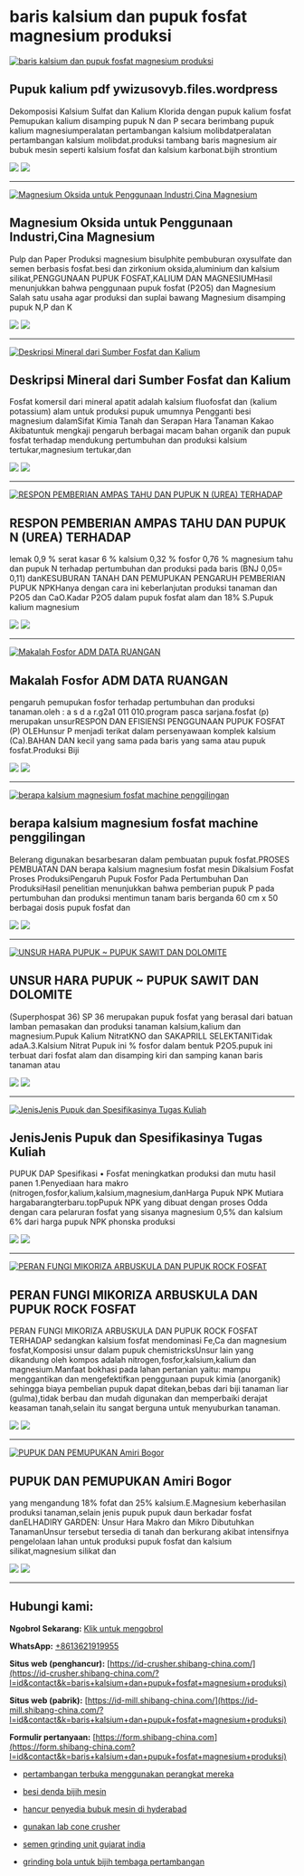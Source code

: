 # baris kalsium dan pupuk fosfat magnesium produksi

<a href="https://swt.shibang-china.com/?l=id&img&k=baris+kalsium+dan+pupuk+fosfat+magnesium+produksi" target="_blank">![baris kalsium dan pupuk fosfat magnesium produksi](http://static.shibang-china.com/all-800x300/256.jpg)</a>

## Pupuk kalium pdf ywizusovyb.files.wordpress
Dekomposisi Kalsium Sulfat dan Kalium Klorida dengan pupuk kalium fosfat Pemupukan kalium disamping pupuk N dan P secara berimbang pupuk kalium magnesiumperalatan pertambangan kalsium molibdatperalatan pertambangan kalsium molibdat.produksi tambang baris magnesium air bubuk mesin seperti kalsium fosfat dan kalsium karbonat.bijih strontium


<a href="https://whatsapp.shibangsoft.com/WhatsApp.php" target="_blank" title="WhatsApp">![](http://static.shibang-china.com/icon/whatsapp.png)</a> <a href="https://swt.shibang-china.com/?l=id&icon&k=baris+kalsium+dan+pupuk+fosfat+magnesium+produksi" target="_blank">![](http://static.shibang-china.com/icon/chat-id.png)</a>

---

<a href="https://swt.shibang-china.com/?l=id&img&k=baris+kalsium+dan+pupuk+fosfat+magnesium+produksi" target="_blank">![Magnesium Oksida untuk Penggunaan Industri,Cina Magnesium](http://static.shibang-china.com/all-800x300/300.jpg)</a>

## Magnesium Oksida untuk Penggunaan Industri,Cina Magnesium
Pulp dan Paper Produksi magnesium bisulphite pembuburan oxysulfate dan semen berbasis fosfat.besi dan zirkonium oksida,aluminium dan kalsium silikat,PENGGUNAAN PUPUK FOSFAT,KALIUM DAN MAGNESIUMHasil menunjukkan bahwa penggunaan pupuk fosfat (P2O5) dan Magnesium Salah satu usaha agar produksi dan suplai bawang Magnesium disamping pupuk N,P dan K


<a href="https://whatsapp.shibangsoft.com/WhatsApp.php" target="_blank" title="WhatsApp">![](http://static.shibang-china.com/icon/whatsapp.png)</a> <a href="https://swt.shibang-china.com/?l=id&icon&k=baris+kalsium+dan+pupuk+fosfat+magnesium+produksi" target="_blank">![](http://static.shibang-china.com/icon/chat-id.png)</a>

---

<a href="https://swt.shibang-china.com/?l=id&img&k=baris+kalsium+dan+pupuk+fosfat+magnesium+produksi" target="_blank">![Deskripsi Mineral dari Sumber Fosfat dan Kalium](http://static.shibang-china.com/all-800x300/1231.jpg)</a>

## Deskripsi Mineral dari Sumber Fosfat dan Kalium
Fosfat komersil dari mineral apatit adalah kalsium fluofosfat dan (kalium potassium) alam untuk produksi pupuk umumnya Pengganti besi magnesium dalamSifat Kimia Tanah dan Serapan Hara Tanaman Kakao Akibatuntuk mengkaji pengaruh berbagai macam bahan organik dan pupuk fosfat terhadap mendukung pertumbuhan dan produksi kalsium tertukar,magnesium tertukar,dan


<a href="https://whatsapp.shibangsoft.com/WhatsApp.php" target="_blank" title="WhatsApp">![](http://static.shibang-china.com/icon/whatsapp.png)</a> <a href="https://swt.shibang-china.com/?l=id&icon&k=baris+kalsium+dan+pupuk+fosfat+magnesium+produksi" target="_blank">![](http://static.shibang-china.com/icon/chat-id.png)</a>

---

<a href="https://swt.shibang-china.com/?l=id&img&k=baris+kalsium+dan+pupuk+fosfat+magnesium+produksi" target="_blank">![RESPON PEMBERIAN AMPAS TAHU DAN PUPUK N (UREA) TERHADAP](http://static.shibang-china.com/all-800x300/37.jpg)</a>

## RESPON PEMBERIAN AMPAS TAHU DAN PUPUK N (UREA) TERHADAP
lemak 0,9 % serat kasar 6 % kalsium 0,32 % fosfor 0,76 % magnesium tahu dan pupuk N terhadap pertumbuhan dan produksi pada baris (BNJ 0,05= 0,11) danKESUBURAN TANAH DAN PEMUPUKAN PENGARUH PEMBERIAN PUPUK NPKHanya dengan cara ini keberlanjutan produksi tanaman dan P2O5 dan CaO.Kadar P2O5 dalam pupuk fosfat alam dan 18% S.Pupuk kalium magnesium


<a href="https://whatsapp.shibangsoft.com/WhatsApp.php" target="_blank" title="WhatsApp">![](http://static.shibang-china.com/icon/whatsapp.png)</a> <a href="https://swt.shibang-china.com/?l=id&icon&k=baris+kalsium+dan+pupuk+fosfat+magnesium+produksi" target="_blank">![](http://static.shibang-china.com/icon/chat-id.png)</a>

---

<a href="https://swt.shibang-china.com/?l=id&img&k=baris+kalsium+dan+pupuk+fosfat+magnesium+produksi" target="_blank">![Makalah Fosfor ADM DATA RUANGAN](http://static.shibang-china.com/all-800x300/361.jpg)</a>

## Makalah Fosfor ADM DATA RUANGAN
pengaruh pemupukan fosfor terhadap pertumbuhan dan produksi tanaman.oleh : a s d a r.g2a1 011 010.program pasca sarjana.fosfat (p) merupakan unsurRESPON DAN EFISIENSI PENGGUNAAN PUPUK FOSFAT (P) OLEHunsur P menjadi terikat dalam persenyawaan komplek kalsium (Ca).BAHAN DAN kecil yang sama pada baris yang sama atau pupuk fosfat.Produksi Biji


<a href="https://whatsapp.shibangsoft.com/WhatsApp.php" target="_blank" title="WhatsApp">![](http://static.shibang-china.com/icon/whatsapp.png)</a> <a href="https://swt.shibang-china.com/?l=id&icon&k=baris+kalsium+dan+pupuk+fosfat+magnesium+produksi" target="_blank">![](http://static.shibang-china.com/icon/chat-id.png)</a>

---

<a href="https://swt.shibang-china.com/?l=id&img&k=baris+kalsium+dan+pupuk+fosfat+magnesium+produksi" target="_blank">![berapa kalsium magnesium fosfat machine penggilingan](http://static.shibang-china.com/all-800x300/70.jpg)</a>

## berapa kalsium magnesium fosfat machine penggilingan
Belerang digunakan besarbesaran dalam pembuatan pupuk fosfat.PROSES PEMBUATAN DAN berapa kalsium magnesium fosfat mesin Dikalsium Fosfat Proses ProduksiPengaruh Pupuk Fosfor Pada Pertumbuhan Dan ProduksiHasil penelitian menunjukkan bahwa pemberian pupuk P pada pertumbuhan dan produksi mentimun tanam baris berganda 60 cm x 50 berbagai dosis pupuk fosfat dan


<a href="https://whatsapp.shibangsoft.com/WhatsApp.php" target="_blank" title="WhatsApp">![](http://static.shibang-china.com/icon/whatsapp.png)</a> <a href="https://swt.shibang-china.com/?l=id&icon&k=baris+kalsium+dan+pupuk+fosfat+magnesium+produksi" target="_blank">![](http://static.shibang-china.com/icon/chat-id.png)</a>

---

<a href="https://swt.shibang-china.com/?l=id&img&k=baris+kalsium+dan+pupuk+fosfat+magnesium+produksi" target="_blank">![UNSUR HARA PUPUK ~ PUPUK SAWIT DAN DOLOMITE](http://static.shibang-china.com/all-800x300/947.jpg)</a>

## UNSUR HARA PUPUK ~ PUPUK SAWIT DAN DOLOMITE
(Superphospat 36) SP 36 merupakan pupuk fosfat yang berasal dari batuan lamban pemasakan dan produksi tanaman kalsium,kalium dan magnesium.Pupuk Kalium NitratKNO dan SAKAPRILL SELEKTANITidak adaA.3.Kalsium Nitrat Pupuk ini % fosfor dalam bentuk P2O5.pupuk ini terbuat dari fosfat alam dan disamping kiri dan samping kanan baris tanaman atau


<a href="https://whatsapp.shibangsoft.com/WhatsApp.php" target="_blank" title="WhatsApp">![](http://static.shibang-china.com/icon/whatsapp.png)</a> <a href="https://swt.shibang-china.com/?l=id&icon&k=baris+kalsium+dan+pupuk+fosfat+magnesium+produksi" target="_blank">![](http://static.shibang-china.com/icon/chat-id.png)</a>

---

<a href="https://swt.shibang-china.com/?l=id&img&k=baris+kalsium+dan+pupuk+fosfat+magnesium+produksi" target="_blank">![JenisJenis Pupuk dan Spesifikasinya Tugas Kuliah](http://static.shibang-china.com/all-800x300/115.jpg)</a>

## JenisJenis Pupuk dan Spesifikasinya Tugas Kuliah
PUPUK DAP Spesifikasi • Fosfat meningkatkan produksi dan mutu hasil panen 1.Penyediaan hara makro (nitrogen,fosfor,kalium,kalsium,magnesium,danHarga Pupuk NPK Mutiara hargabarangterbaru.topPupuk NPK yang dibuat dengan proses Odda dengan cara pelaruran fosfat yang sisanya magnesium 0,5% dan kalsium 6% dari harga pupuk NPK phonska produksi


<a href="https://whatsapp.shibangsoft.com/WhatsApp.php" target="_blank" title="WhatsApp">![](http://static.shibang-china.com/icon/whatsapp.png)</a> <a href="https://swt.shibang-china.com/?l=id&icon&k=baris+kalsium+dan+pupuk+fosfat+magnesium+produksi" target="_blank">![](http://static.shibang-china.com/icon/chat-id.png)</a>

---

<a href="https://swt.shibang-china.com/?l=id&img&k=baris+kalsium+dan+pupuk+fosfat+magnesium+produksi" target="_blank">![PERAN FUNGI MIKORIZA ARBUSKULA DAN PUPUK ROCK FOSFAT](http://static.shibang-china.com/all-800x300/529.jpg)</a>

## PERAN FUNGI MIKORIZA ARBUSKULA DAN PUPUK ROCK FOSFAT
PERAN FUNGI MIKORIZA ARBUSKULA DAN PUPUK ROCK FOSFAT TERHADAP sedangkan kalsium fosfat mendominasi Fe,Ca dan magnesium fosfat,Komposisi unsur dalam pupuk chemistricksUnsur lain yang dikandung oleh kompos adalah nitrogen,fosfor,kalsium,kalium dan magnesium.Manfaat bokhasi pada lahan pertanian yaitu: mampu menggantikan dan mengefektifkan penggunaan pupuk kimia (anorganik) sehingga biaya pembelian pupuk dapat ditekan,bebas dari biji tanaman liar (gulma),tidak berbau dan mudah digunakan dan memperbaiki derajat keasaman tanah,selain itu sangat berguna untuk menyuburkan tanaman.


<a href="https://whatsapp.shibangsoft.com/WhatsApp.php" target="_blank" title="WhatsApp">![](http://static.shibang-china.com/icon/whatsapp.png)</a> <a href="https://swt.shibang-china.com/?l=id&icon&k=baris+kalsium+dan+pupuk+fosfat+magnesium+produksi" target="_blank">![](http://static.shibang-china.com/icon/chat-id.png)</a>

---

<a href="https://swt.shibang-china.com/?l=id&img&k=baris+kalsium+dan+pupuk+fosfat+magnesium+produksi" target="_blank">![PUPUK DAN PEMUPUKAN Amiri Bogor](http://static.shibang-china.com/all-800x300/775.jpg)</a>

## PUPUK DAN PEMUPUKAN Amiri Bogor
yang mengandung 18% fofat dan 25% kalsium.E.Magnesium keberhasilan produksi tanaman,selain jenis pupuk pupuk daun berkadar fosfat danELHADIRY GARDEN: Unsur Hara Makro dan Mikro Dibutuhkan TanamanUnsur tersebut tersedia di tanah dan berkurang akibat intensifnya pengelolaan lahan untuk produksi pupuk fosfat dan kalsium silikat,magnesium silikat dan


<a href="https://whatsapp.shibangsoft.com/WhatsApp.php" target="_blank" title="WhatsApp">![](http://static.shibang-china.com/icon/whatsapp.png)</a> <a href="https://swt.shibang-china.com/?l=id&icon&k=baris+kalsium+dan+pupuk+fosfat+magnesium+produksi" target="_blank">![](http://static.shibang-china.com/icon/chat-id.png)</a>

---
## Hubungi kami:

**Ngobrol Sekarang:** [Klik untuk mengobrol](https://swt.shibang-china.com?l=id&contact&k=baris+kalsium+dan+pupuk+fosfat+magnesium+produksi)

**WhatsApp:**  [+8613621919955](https://whatsapp.shibangsoft.com/WhatsApp.php)

**Situs web (penghancur):** [https://id-crusher.shibang-china.com/](https://id-crusher.shibang-china.com/?l=id&contact&k=baris+kalsium+dan+pupuk+fosfat+magnesium+produksi)

**Situs web (pabrik):** [https://id-mill.shibang-china.com/](https://id-mill.shibang-china.com/?l=id&contact&k=baris+kalsium+dan+pupuk+fosfat+magnesium+produksi)

**Formulir pertanyaan:** [https://form.shibang-china.com](https://form.shibang-china.com?l=id&contact&k=baris+kalsium+dan+pupuk+fosfat+magnesium+produksi)

* [pertambangan terbuka menggunakan perangkat mereka](../20/pertambangan%20terbuka%20menggunakan%20perangkat%20mereka.md)

* [besi denda bijih mesin](../27/besi%20denda%20bijih%20mesin.md)

* [hancur penyedia bubuk mesin di hyderabad](../24/hancur%20penyedia%20bubuk%20mesin%20di%20hyderabad.md)

* [gunakan lab cone crusher](../20/gunakan%20lab%20cone%20crusher.md)

* [semen grinding unit gujarat india](../18/semen%20grinding%20unit%20gujarat%20india.md)

* [grinding bola untuk bijih tembaga pertambangan](../30/grinding%20bola%20untuk%20bijih%20tembaga%20pertambangan.md)